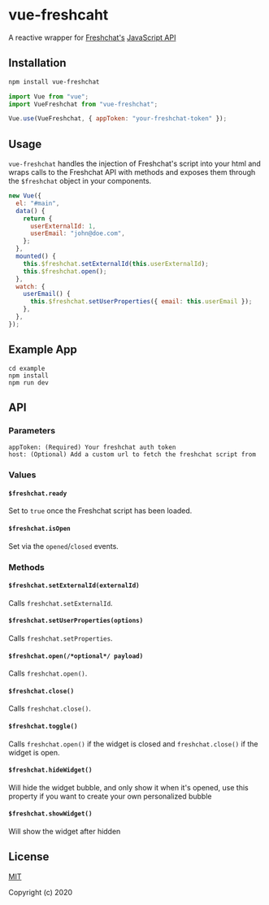 # vue-freshcaht

A reactive wrapper for [Freshchat's](https://www.freshworks.com/live-chat-software/) [JavaScript API](https://developers.freshchat.com/web-sdk/)

## Installation

```bash
npm install vue-freshchat
```

```javascript
import Vue from "vue";
import VueFreshchat from "vue-freshchat";

Vue.use(VueFreshchat, { appToken: "your-freshchat-token" });
```

## Usage

`vue-freshchat` handles the injection of Freshchat's script into your html and wraps calls to the Freshchat API with methods and exposes them through the `$freshchat` object in your components.

```javascript
new Vue({
  el: "#main",
  data() {
    return {
      userExternalId: 1,
      userEmail: "john@doe.com",
    };
  },
  mounted() {
    this.$freshchat.setExternalId(this.userExternalId);
    this.$freshchat.open();
  },
  watch: {
    userEmail() {
      this.$freshchat.setUserProperties({ email: this.userEmail });
    },
  },
});
```

## Example App

```
cd example
npm install
npm run dev
```

## API

### Parameters

```
appToken: (Required) Your freshchat auth token
host: (Optional) Add a custom url to fetch the freshchat script from
```

### Values

#### `$freshchat.ready`

Set to `true` once the Freshchat script has been loaded.

#### `$freshchat.isOpen`

Set via the `opened`/`closed` events.

### Methods

#### `$freshchat.setExternalId(externalId)`

Calls `freshchat.setExternalId`.

#### `$freshchat.setUserProperties(options)`

Calls `freshchat.setProperties`.

#### `$freshchat.open(/*optional*/ payload)`

Calls `freshchat.open()`.

#### `$freshchat.close()`

Calls `freshchat.close()`.

#### `$freshchat.toggle()`

Calls `freshchat.open()` if the widget is closed and `freshchat.close()` if the widget is open.

#### `$freshchat.hideWidget()`

Will hide the widget bubble, and only show it when it's opened, use this property if you want to create your own personalized bubble

#### `$freshchat.showWidget()`

Will show the widget after hidden

## License

[MIT](http://opensource.org/licenses/MIT)

Copyright (c) 2020
